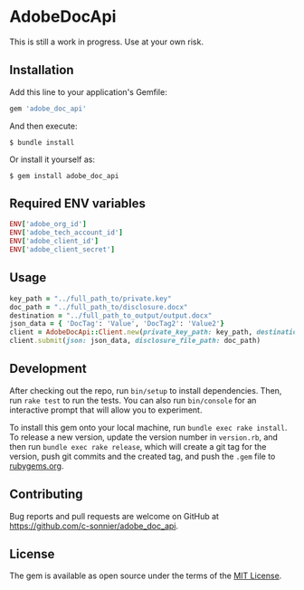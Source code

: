 # AdobeDocApi

This is still a work in progress. Use at your own risk.

## Installation

Add this line to your application's Gemfile:

```ruby
gem 'adobe_doc_api'
```

And then execute:

    $ bundle install

Or install it yourself as:

    $ gem install adobe_doc_api

## Required ENV variables
```ruby
ENV['adobe_org_id']
ENV['adobe_tech_account_id']
ENV['adobe_client_id']
ENV['adobe_client_secret']
```

## Usage

```ruby
key_path = "../full_path_to/private.key"
doc_path = "../full_path_to/disclosure.docx"
destination = "../full_path_to_output/output.docx"
json_data = { 'DocTag': 'Value', 'DocTag2': 'Value2'}
client = AdobeDocApi::Client.new(private_key_path: key_path, destination_path: destination)
client.submit(json: json_data, disclosure_file_path: doc_path)
```

## Development

After checking out the repo, run `bin/setup` to install dependencies. Then, run `rake test` to run the tests. You can also run `bin/console` for an interactive prompt that will allow you to experiment.

To install this gem onto your local machine, run `bundle exec rake install`. To release a new version, update the version number in `version.rb`, and then run `bundle exec rake release`, which will create a git tag for the version, push git commits and the created tag, and push the `.gem` file to [rubygems.org](https://rubygems.org).

## Contributing

Bug reports and pull requests are welcome on GitHub at https://github.com/c-sonnier/adobe_doc_api.

## License

The gem is available as open source under the terms of the [MIT License](https://opensource.org/licenses/MIT).
